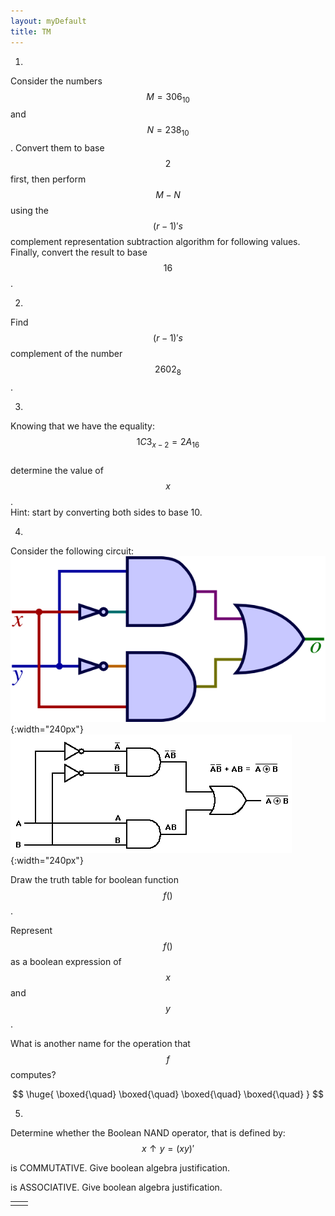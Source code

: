 ```yaml
---
layout: myDefault
title: TM
---
```


  

  
  
1.  
Consider the numbers $$M = 306_{10}$$ and $$N = 238_{10}$$. Convert them to base $$2$$ first,
then perform $$M-N$$ using the $$(r-1)'s$$ complement representation subtraction algorithm for following values. Finally, convert the result to base $$16$$.  



  
  
  
  
2.  
Find $$(r-1)'s$$ complement of the number $$2602_8$$. 
  
  
  
  
  
  
  
3.  
Knowing that we have the equality:  
$$1C3_{x-2} = 2A_{16}$$  
determine the value of $$x$$.  
Hint: start by converting both sides to base 10.  
  
  
  
  
  
  
  
4.  
Consider the following circuit:  
![](XOR.png){:width="240px"}  
![](XNOR.gif){:width="240px"}  
  
Draw the truth table for boolean function $$f()$$.  
  
  
  
  
Represent $$f()$$ as a boolean expression of $$x$$ and $$y$$.  
  
  
  
  
What is another name for the operation that $$f$$ computes?  
  
$$ \huge{ \boxed{\quad} \boxed{\quad} \boxed{\quad} \boxed{\quad} } $$
  
  
  
  
  
  
5.  
Determine whether the Boolean NAND operator, that is defined by:
$$x \uparrow y = (xy)'$$
  
is COMMUTATIVE.  Give boolean algebra justification.  
  
  
  
  
  
is ASSOCIATIVE.  Give boolean algebra justification.  
  
    
  
  
  
  
  
<table border="0px"><tr><td style="width:50%">
</td><td style="width:50%">
</td></tr></table>
